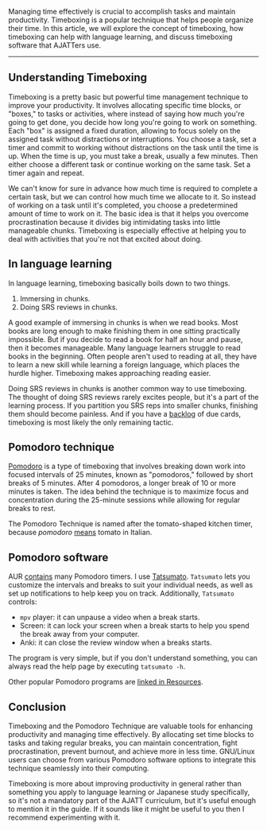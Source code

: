Managing time effectively is crucial to accomplish tasks and maintain productivity. Timeboxing is a popular technique that helps people organize their time. In this article, we will explore the concept of timeboxing, how timeboxing can help with language learning, and discuss timeboxing software that AJATTers use.

---

## [](https://tatsumoto-ren.github.io/blog/timeboxing.html#understanding-timeboxing "Permanent link")

## Understanding Timeboxing

Timeboxing is a pretty basic but powerful time management technique to improve your productivity. It involves allocating specific time blocks, or "boxes," to tasks or activities, where instead of saying how much you're going to get done, you decide how long you're going to work on something. Each "box" is assigned a fixed duration, allowing to focus solely on the assigned task without distractions or interruptions. You choose a task, set a timer and commit to working without distractions on the task until the time is up. When the time is up, you must take a break, usually a few minutes. Then either choose a different task or continue working on the same task. Set a timer again and repeat.

We can't know for sure in advance how much time is required to complete a certain task, but we can control how much time we allocate to it. So instead of working on a task until it's completed, you choose a predetermined amount of time to work on it. The basic idea is that it helps you overcome procrastination because it divides big intimidating tasks into little manageable chunks. Timeboxing is especially effective at helping you to deal with activities that you're not that excited about doing.

## [](https://tatsumoto-ren.github.io/blog/timeboxing.html#in-language-learning "Permanent link")

## In language learning

In language learning, timeboxing basically boils down to two things.

1. Immersing in chunks.
2. Doing SRS reviews in chunks.

A good example of immersing in chunks is when we read books. Most books are long enough to make finishing them in one sitting practically impossible. But if you decide to read a book for half an hour and pause, then it becomes manageable. Many language learners struggle to read books in the beginning. Often people aren't used to reading at all, they have to learn a new skill while learning a foreign language, which places the hurdle higher. Timeboxing makes approaching reading easier.

Doing SRS reviews in chunks is another common way to use timeboxing. The thought of doing SRS reviews rarely excites people, but it's a part of the learning process. If you partition you SRS reps into smaller chunks, finishing them should become painless. And if you have a [backlog](https://tatsumoto-ren.github.io/blog/how-to-review.html#fighting-backlogs) of due cards, timeboxing is most likely the only remaining tactic.

## [](https://tatsumoto-ren.github.io/blog/timeboxing.html#pomodoro-technique "Permanent link")

## Pomodoro technique

[Pomodoro](https://en.wikipedia.org/wiki/Pomodoro_Technique) is a type of timeboxing that involves breaking down work into focused intervals of 25 minutes, known as "pomodoros," followed by short breaks of 5 minutes. After 4 pomodoros, a longer break of 10 or more minutes is taken. The idea behind the technique is to maximize focus and concentration during the 25-minute sessions while allowing for regular breaks to rest.

The Pomodoro Technique is named after the tomato-shaped kitchen timer, because _pomodoro_ [means](https://dictionary.cambridge.org/dictionary/italian-english/pomodoro) tomato in Italian.

## [](https://tatsumoto-ren.github.io/blog/timeboxing.html#pomodoro-software "Permanent link")

## Pomodoro software

AUR [contains](https://aur.archlinux.org/packages?K=pomodoro) many Pomodoro timers. I use [Tatsumato](https://aur.archlinux.org/packages/tatsumato). `Tatsumato` lets you customize the intervals and breaks to suit your individual needs, as well as set up notifications to help keep you on track. Additionally, `Tatsumato` controls:

- `mpv` player: it can unpause a video when a break starts.
- Screen: it can lock your screen when a break starts to help you spend the break away from your computer.
- Anki: it can close the review window when a breaks starts.

The program is very simple, but if you don't understand something, you can always read the help page by executing `tatsumato -h`.

Other popular Pomodoro programs are [linked in Resources](https://tatsumoto-ren.github.io/blog/resources.html#productivity).

## [](https://tatsumoto-ren.github.io/blog/timeboxing.html#conclusion "Permanent link")

## Conclusion

Timeboxing and the Pomodoro Technique are valuable tools for enhancing productivity and managing time effectively. By allocating set time blocks to tasks and taking regular breaks, you can maintain concentration, fight procrastination, prevent burnout, and achieve more in less time. GNU/Linux users can choose from various Pomodoro software options to integrate this technique seamlessly into their computing.

Timeboxing is more about improving productivity in general rather than something you apply to language learning or Japanese study specifically, so it's not a mandatory part of the AJATT curriculum, but it's useful enough to mention it in the guide. If it sounds like it might be useful to you then I recommend experimenting with it.